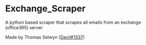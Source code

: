 # Exchange_Scraper
A python based scraper that scrapes all emails from an exchange (office365) server

Made by Thomas Selwyn ([Devil#1337](https://devil.wtf/discord))
